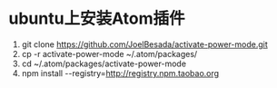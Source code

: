 # ubuntu上安装Atom插件 #

1. git clone https://github.com/JoelBesada/activate-power-mode.git
2. cp -r activate-power-mode ~/.atom/packages/
3. cd ~/.atom/packages/activate-power-mode
4. npm install --registry=http://registry.npm.taobao.org